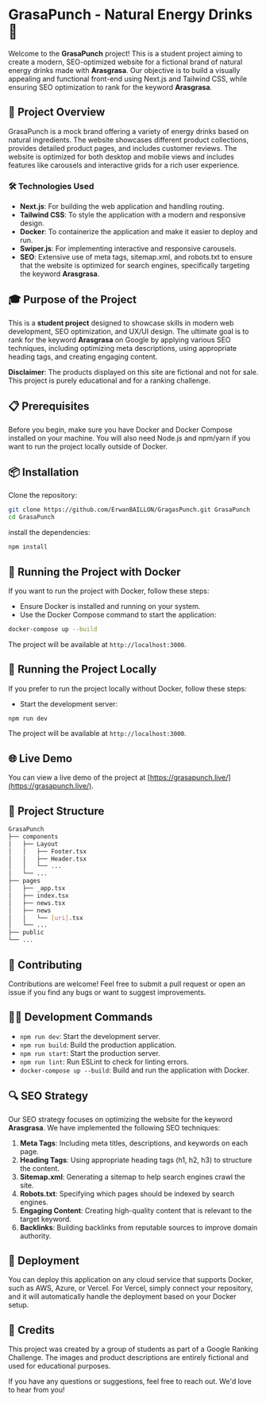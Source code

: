 # GrasaPunch - Natural Energy Drinks 🍹

Welcome to the **GrasaPunch** project! This is a student project aiming to create a modern, SEO-optimized website for a fictional brand of natural energy drinks made with **Arasgrasa**. Our objective is to build a visually appealing and functional front-end using Next.js and Tailwind CSS, while ensuring SEO optimization to rank for the keyword **Arasgrasa**.

## 🚀 Project Overview

GrasaPunch is a mock brand offering a variety of energy drinks based on natural ingredients. The website showcases different product collections, provides detailed product pages, and includes customer reviews. The website is optimized for both desktop and mobile views and includes features like carousels and interactive grids for a rich user experience.

### 🛠️ Technologies Used

- **Next.js**: For building the web application and handling routing.
- **Tailwind CSS**: To style the application with a modern and responsive design.
- **Docker**: To containerize the application and make it easier to deploy and run.
- **Swiper.js**: For implementing interactive and responsive carousels.
- **SEO**: Extensive use of meta tags, sitemap.xml, and robots.txt to ensure that the website is optimized for search engines, specifically targeting the keyword **Arasgrasa**.

## 🎓 Purpose of the Project

This is a **student project** designed to showcase skills in modern web development, SEO optimization, and UX/UI design. The ultimate goal is to rank for the keyword **Arasgrasa** on Google by applying various SEO techniques, including optimizing meta descriptions, using appropriate heading tags, and creating engaging content.

**Disclaimer**: The products displayed on this site are fictional and not for sale. This project is purely educational and for a ranking challenge.

## 📋 Prerequisites

Before you begin, make sure you have Docker and Docker Compose installed on your machine. You will also need Node.js and npm/yarn if you want to run the project locally outside of Docker.

## 📦 Installation

Clone the repository:

```bash
git clone https://github.com/ErwanBAILLON/GragasPunch.git GrasaPunch
cd GrasaPunch
```

install the dependencies:

```bash
npm install
```

## 🐳 Running the Project with Docker

If you want to run the project with Docker, follow these steps:

- Ensure Docker is installed and running on your system.
- Use the Docker Compose command to start the application:
```bash
docker-compose up --build
```

The project will be available at `http://localhost:3000`.

## 🚦 Running the Project Locally

If you prefer to run the project locally without Docker, follow these steps:

- Start the development server:
```bash
npm run dev
```

The project will be available at `http://localhost:3000`.

## 🌐 Live Demo

You can view a live demo of the project at [https://grasapunch.live/](https://grasapunch.live/).

## 📂 Project Structure

```bash
GrasaPunch
├── components
│   ├── Layout
│   │   ├── Footer.tsx
│   │   ├── Header.tsx
│   │   └── ...
│   └── ...
├── pages
│   ├── _app.tsx
│   ├── index.tsx
│   ├── news.tsx
│   ├── news
│   │   └── [uri].tsx
│   └── ...
├── public
└── ...
```

## 🤝 Contributing

Contributions are welcome! Feel free to submit a pull request or open an issue if you find any bugs or want to suggest improvements.

## 🧑‍💻 Development Commands

- `npm run dev`: Start the development server.
- `npm run build`: Build the production application.
- `npm run start`: Start the production server.
- `npm run lint`: Run ESLint to check for linting errors.
- `docker-compose up --build`: Build and run the application with Docker.

## 🔍 SEO Strategy

Our SEO strategy focuses on optimizing the website for the keyword **Arasgrasa**. We have implemented the following SEO techniques:
1. **Meta Tags**: Including meta titles, descriptions, and keywords on each page.
2. **Heading Tags**: Using appropriate heading tags (h1, h2, h3) to structure the content.
3. **Sitemap.xml**: Generating a sitemap to help search engines crawl the site.
4. **Robots.txt**: Specifying which pages should be indexed by search engines.
5. **Engaging Content**: Creating high-quality content that is relevant to the target keyword.
6. **Backlinks**: Building backlinks from reputable sources to improve domain authority.

## 🚀 Deployment

You can deploy this application on any cloud service that supports Docker, such as AWS, Azure, or Vercel. For Vercel, simply connect your repository, and it will automatically handle the deployment based on your Docker setup.

## 🙏 Credits

This project was created by a group of students as part of a Google Ranking Challenge. The images and product descriptions are entirely fictional and used for educational purposes.

If you have any questions or suggestions, feel free to reach out. We'd love to hear from you!
